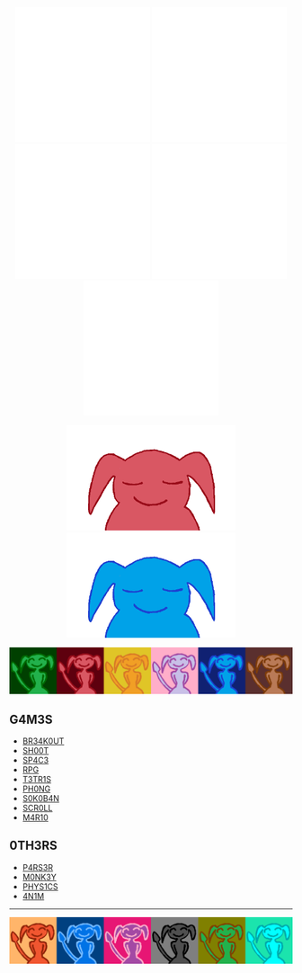 <p align="center">
  <img src="https://raw.githubusercontent.com/4v0v/4v0v/03a3268e308813e0684e916590a80b046ff3bf71/image.svg">
  <img src="https://raw.githubusercontent.com/4v0v/4v0v/03a3268e308813e0684e916590a80b046ff3bf71/image.svg">
  <img src="https://raw.githubusercontent.com/4v0v/4v0v/03a3268e308813e0684e916590a80b046ff3bf71/image.svg">
  <img src="https://raw.githubusercontent.com/4v0v/4v0v/03a3268e308813e0684e916590a80b046ff3bf71/image.svg">
  <img src="https://raw.githubusercontent.com/4v0v/4v0v/03a3268e308813e0684e916590a80b046ff3bf71/image.svg">
</p>

<p align="center">
  <img src="https://raw.githubusercontent.com/4v0v/4v0v/main/red_demon.gif" width= "300px">
  <img src="https://raw.githubusercontent.com/4v0v/4v0v/main/blue_demon.gif" width= "300px">
</p>

![](./avatar_line_1.png)

## G4M3S

- <a href="https://github.com/4v0v/br34k0ut"> BR34K0UT</a>
- <a href="https://github.com/4v0v/sh00t"> SH00T </a>
- <a href="https://github.com/4v0v/sp4c3"> SP4C3 </a>
- <a href="https://github.com/4v0v/rpg"> RPG </a>
- <a href="https://github.com/4v0v/t3tr1s"> T3TR1S </a>
- <a href="https://github.com/4v0v/ph0ng"> PH0NG </a>
- <a href="https://github.com/4v0v/s0k0b4n"> S0K0B4N </a>
- <a href="https://github.com/4v0v/scr0ll"> SCR0LL </a>
- <a href="https://github.com/4v0v/m4r10"> M4R10 </a>

## 0TH3RS

- <a href="https://github.com/4v0v/p4rs3r"> P4RS3R </a>
- <a href="https://github.com/4v0v/m0nk3y"> M0NK3Y </a>
- <a href="https://github.com/4v0v/phys1cs"> PHYS1CS </a>
- <a href="https://github.com/4v0v/4n1m"> 4N1M </a>

---
![](./avatar_line_2.png)

